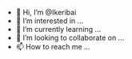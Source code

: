 - 👋 Hi, I’m @Ikeribai
- 👀 I’m interested in ...
- 🌱 I’m currently learning ...
- 💞️ I’m looking to collaborate on ...
- 📫 How to reach me ...

<!---
Ikeribai/Ikeribai is a ✨ special ✨ repository because its `README.md` (this file) appears on your GitHub profile.
You can click the Preview link to take a look at your changes.
--->
